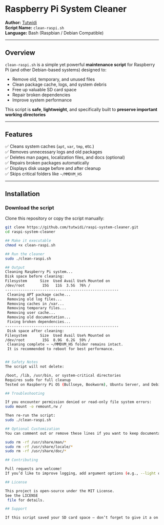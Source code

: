 # Raspberry Pi System Cleaner
**Author:** [Tutwidi](https://github.com/tutwidi)  
**Script Name:** `clean-raspi.sh`  
**Language:** Bash (Raspbian / Debian Compatible)

---

## Overview
`clean-raspi.sh` is a simple yet powerful **maintenance script** for Raspberry Pi (and other Debian-based systems) designed to:

- Remove old, temporary, and unused files  
- Clean package cache, logs, and system debris  
- Free up valuable SD card space  
- Repair broken dependencies  
- Improve system performance  

This script is **safe**, **lightweight**, and specifically built to **preserve important working directories** 

---

## Features

✅ Cleans system caches (`apt`, `var`, `tmp`, etc.)  
✅ Removes unnecessary logs and old packages  
✅ Deletes man pages, localization files, and docs (optional)  
✅ Repairs broken packages automatically  
✅ Displays disk usage before and after cleanup  
✅ Skips critical folders like `~/MMDVM_HS`  

---

## Installation

### Download the script
Clone this repository or copy the script manually:
```bash
git clone https://github.com/tutwidi/raspi-system-cleaner.git
cd raspi-system-cleaner

## Make it executable
chmod +x clean-raspi.sh

## Run the cleaner
sudo ./clean-raspi.sh

## Output
Cleaning Raspberry Pi system...
Disk space before cleaning:
Filesystem      Size  Used Avail Use% Mounted on
/dev/root        15G   11G  3.5G  76% /
----------------------------------------------------
 Cleaning APT package cache...
 Removing old log files...
 Removing caches in /var...
 Removing temporary files...
 Removing user cache...
 Removing old documentation...
 Fixing broken dependencies...
----------------------------------------------------
 Disk space after cleaning:
Filesystem      Size  Used Avail Use% Mounted on
/dev/root        15G  8.9G  6.2G  59% /
 Cleaning complete — ~/MMDVM_HS folder remains intact.
 It is recommended to reboot for best performance.


## Safety Notes
The script will not delete:

/boot, /lib, /usr/bin, or system-critical directories
Requires sudo for full cleanup
Tested on Raspberry Pi OS (Bullseye, Bookworm), Ubuntu Server, and Debian 12

## Troubleshooting

If you encounter permission denied or read-only file system errors:
sudo mount -o remount,rw /

Then re-run the script:
sudo ./clean-raspi.sh

## Optional Customization
You can comment out or remove these lines if you want to keep documentation:

sudo rm -rf /usr/share/man/*
sudo rm -rf /usr/share/locale/*
sudo rm -rf /usr/share/doc/*

## Contributing

Pull requests are welcome!
If you’d like to improve logging, add argument options (e.g., --light or --deep), feel free to fork and modify.

## License

This project is open-source under the MIT License.
See the LICENSE
 file for details.

## Support

If this script saved your SD card space — don’t forget to give it a on GitHub!
